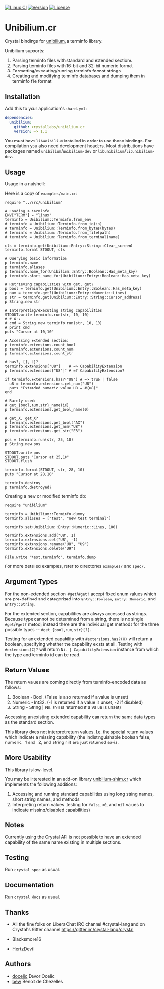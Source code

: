 [![Linux CI](https://github.com/crystallabs/unibilium.cr/workflows/Linux%20CI/badge.svg)](https://github.com/crystallabs/unibilium.cr/actions?query=workflow%3A%22Linux+CI%22+event%3Apush+branch%3Amaster)
[![Version](https://img.shields.io/github/tag/crystallabs/unibilium.cr.svg?maxAge=360)](https://github.com/crystallabs/unibilium.cr/releases/latest)
[![License](https://img.shields.io/github/license/crystallabs/unibilium.cr.svg)](https://github.com/crystallabs/unibilium.cr/blob/master/LICENSE)

# Unibilium.cr

Crystal bindings for [unibilium](https://github.com/neovim/unibilium), a terminfo library.

Unibilium supports:

1. Parsing terminfo files with standard and extended sections
2. Parsing terminfo files with 16-bit and 32-bit numeric format
3. Formatting/executing/running terminfo format strings
4. Creating and modifying terminfo databases and dumping them in terminfo file format

## Installation

Add this to your application's `shard.yml`:

```yaml
dependencies:
  unibilium:
    github: crystallabs/unibilium.cr
    version: ~> 1.1
```

You must have `libunibilium` installed in order to use these bindings. For compilation you also need development headers.
Most distributions have packages named `unibilium`/`unibilium-dev` or `libunibilium`/`libunibilium-dev`.

## Usage

Usage in a nutshell:

Here is a copy of `examples/main.cr`:

```crystal
require "../src/unibilium"

# Loading a terminfo
ENV["TERM"] = "linux"
terminfo = Unibilium::Terminfo.from_env
# terminfo = Unibilium::Terminfo.from_io(io)
# terminfo = Unibilium::Terminfo.from_bytes(bytes)
# terminfo = Unibilium::Terminfo.from_file(path)
# terminfo = Unibilium::Terminfo.from_terminal(name)

cls = terminfo.get(Unibilium::Entry::String::Clear_screen)
terminfo.format STDOUT, cls

# Querying basic information
p terminfo.name
p terminfo.aliases
p terminfo.name_for(Unibilium::Entry::Boolean::Has_meta_key)
p terminfo.short_name_for(Unibilium::Entry::Boolean::Has_meta_key)

# Retrieving capabilities with get, get?
p bool = terminfo.get(Unibilium::Entry::Boolean::Has_meta_key)
p num = terminfo.get?(Unibilium::Entry::Numeric::Lines)
p str = terminfo.get(Unibilium::Entry::String::Cursor_address)
p String.new str

# Interpreting/executing string capabilities
STDOUT.write terminfo.run(str, 10, 10)
# # Or:
# cmd = String.new terminfo.run(str, 10, 10)
# print cmd
puts "Cursor at 10,10"

# Accessing extended section:
p terminfo.extensions.count_bool
p terminfo.extensions.count_num
p terminfo.extensions.count_str

# has?, [], []?
terminfo.extensions["U8"]    # => CapabilityExtension
p terminfo.extensions["U8"]? # =? CapabilityExtension?

if terminfo.extensions.has?("U8") # => true | false
  u8 = terminfo.extensions.get_num("U8")
  puts "Extended numeric value U8 = #{u8}"
end

# Rarely used:
# get_{bool,num,str}_name(id)
p terminfo.extensions.get_bool_name(0)

# get_X, get_X?
p terminfo.extensions.get_bool("AX")
p terminfo.extensions.get_num("U8")
p terminfo.extensions.get_str("E3")

pos = terminfo.run(str, 25, 10)
p String.new pos

STDOUT.write pos
STDOUT.puts "Cursor at 25,10"
STDOUT.flush

terminfo.format(STDOUT, str, 28, 10)
puts "Cursor at 28,10"

terminfo.destroy
p terminfo.destroyed?
```

Creating a new or modified terminfo db:

```
require "unibilium"

terminfo = Unibilium::Terminfo.dummy
terminfo.aliases = ["test", "new test terminal"]

terminfo.set(Unibilium::Entry::Numeric::Lines, 100)

terminfo.extensions.add("U8", 1)
terminfo.extensions.set("U8", -1)
terminfo.extensions.rename("U8", "U9")
terminfo.extensions.delete("U9")

File.write "test.terminfo", terminfo.dump
```

For more detailed examples, refer to directories `examples/` and `spec/`.

## Argument Types

For the non-extended section, `#get`/`#get?` accept fixed enum values which are pre-defined and
categorized into `Entry::Boolean`, `Entry::Numeric`, and `Entry::String`.

For the extended section, capabilities are always accessed as strings. Because type cannot be
determined from a string, there is no single `#get`/`#get?` metod; instead there are the individual
get methods for the three possible types -- `#get_{bool,num,str}[?]`.

Testing for an extended capability with `#extensions.has?(X)` will return a boolean, specifying
whether the capability exists at all.
Testing with `#extensions[X]?` will return `Nil | CapabilityExtension` instance from which the type
and terminfo id can be read.

## Return Values

The return values are coming directly from terminfo-encoded data as follows:

1. Boolean - Bool. (False is also returned if a value is unset)
2. Numeric - Int32. (-1 is returned if a value is unset, -2 if disabled)
3. String - String | Nil. (Nil is returned if a value is unset)

Accessing an existing extended capability can return the same data types as the
standard section.

This library does not interpret return values. I.e. the special return values which indicate
a missing capability (the indistinguishable boolean false, numeric -1 and -2, and string nil)
are just returned as-is.

## More Usability

This library is low-level.

You may be interested in an add-on library [unibilium-shim.cr](https://github.com/crystallabs/unibilium-shim.cr)
which implements the following additions:

1. Accessing and running standard capabilities using long string names, short string names, and methods
2. Interpreting return values (testing for `false`, `<0`, and `nil` values to indicate missing/disabled capabilities)

## Notes

Currently using the Crystal API is not possible to have an extended capability of the
same name existing in multiple sections.

## Testing

Run `crystal spec` as usual.

## Documentation

Run `crystal docs` as usual.

## Thanks

* All the fine folks on Libera.Chat IRC channel #crystal-lang and on Crystal's Gitter channel https://gitter.im/crystal-lang/crystal

* Blacksmoke16

* HertzDevil

## Authors

- [docelic](https://github.com/docelic) Davor Ocelic
- [bew](https://github.com/bew) Benoit de Chezelles
